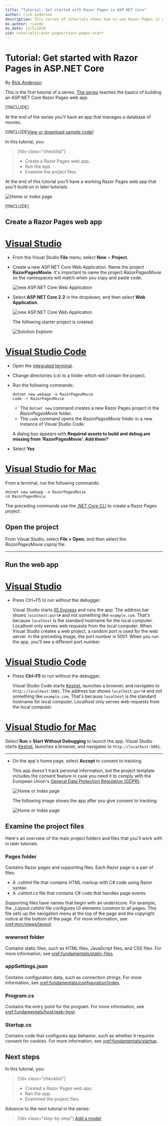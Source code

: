 ```yaml
---
title: "Tutorial: Get started with Razor Pages in ASP.NET Core"
author: rick-anderson
description: This series of tutorials shows how to use Razor Pages in ASP.NET Core. Learn how to create a model, generate code for Razor pages, use Entity Framework Core and SQL Server for data access, add search functionality, add input validation, and use migrations to update the model.
ms.author: riande
ms.date: 12/5/2018
uid: tutorials/razor-pages/razor-pages-start
---
```


# Tutorial: Get started with Razor Pages in ASP.NET Core

By [Rick Anderson](https://twitter.com/RickAndMSFT)

This is the first tutorial of a series. [The series](xref:tutorials/razor-pages/index) teaches the basics of building an ASP.NET Core Razor Pages web app.

[!INCLUDE[](~/includes/advancedRP.md)]

At the end of the series you'll have an app that manages a database of movies.  

[!INCLUDE[View or download sample code](~/includes/rp/download.md)]

In this tutorial, you:

> [!div class="checklist"]
> * Create a Razor Pages web app.
> * Run the app.
> * Examine the project files.

At the end of this tutorial you'll have a working Razor Pages web app that you'll build on in later tutorials.

![Home or Index page](razor-pages-start/_static/home2.2.png)

[!INCLUDE[](~/includes/net-core-prereqs-all-2.2.md)]

## Create a Razor Pages web app

# [Visual Studio](#tab/visual-studio)

* From the Visual Studio **File** menu, select **New** > **Project**.

* Create a new ASP.NET Core Web Application. Name the project **RazorPagesMovie**. It's important to name the project *RazorPagesMovie* so the namespaces will match when you copy and paste code.

  ![new ASP.NET Core Web Application](razor-pages-start/_static/np_2.1.png)

* Select **ASP.NET Core 2.2** in the dropdown, and then select **Web Application**.

  ![new ASP.NET Core Web Application](razor-pages-start/_static/np_2_2.2.png)

  The following starter project is created:

  ![Solution Explorer](razor-pages-start/_static/se2.2.png)

# [Visual Studio Code](#tab/visual-studio-code)

* Open the [integrated terminal](https://code.visualstudio.com/docs/editor/integrated-terminal).

* Change directories (`cd`) to a folder which will contain the project.

* Run the following commands:

  ```console
  dotnet new webapp -o RazorPagesMovie
  code -r RazorPagesMovie
  ```

  * The `dotnet new` command creates a new Razor Pages project in the *RazorPagesMovie* folder.
  * The `code` command opens the *RazorPagesMovie* folder in a new instance of Visual Studio Code.

  A dialog box appears with **Required assets to build and debug are missing from 'RazorPagesMovie'. Add them?**

* Select **Yes**

# [Visual Studio for Mac](#tab/visual-studio-mac)

From a terminal, run the following commands:

<!-- TODO: update these instruction once mac support 2.2 projects -->

```console
dotnet new webapp -o RazorPagesMovie
cd RazorPagesMovie
```

The preceding commands use the [.NET Core CLI](/dotnet/core/tools/dotnet) to create a Razor Pages project.

## Open the project

From Visual Studio, select **File > Open**, and then select the *RazorPagesMovie.csproj* file.

<!-- End of VS tabs -->

---

## Run the web app

# [Visual Studio](#tab/visual-studio)

* Press Ctrl+F5 to run without the debugger.

  Visual Studio starts [IIS Express](/iis/extensions/introduction-to-iis-express/iis-express-overview) and runs the app. The address bar shows `localhost:port#` and not something like `example.com`. That's because `localhost` is the standard hostname for the local computer. Localhost only serves web requests from the local computer. When Visual Studio creates a web project, a random port is used for the web server. In the preceding image, the port number is 5001. When you run the app, you'll see a different port number.
  
# [Visual Studio Code](#tab/visual-studio-code)

* Press **Ctrl-F5** to run without the debugger.

  Visual Studio Code starts [Kestrel](xref:fundamentals/servers/kestrel), launches a browser, and navigates to `http://localhost:5001`. The address bar shows `localhost:port#` and not something like `example.com`. That's because `localhost` is the standard hostname for  local computer. Localhost only serves web requests from the local computer.
  
# [Visual Studio for Mac](#tab/visual-studio-mac)

Select **Run > Start Without Debugging** to launch the app. Visual Studio starts [Kestrel](xref:fundamentals/servers/kestrel), launches a browser, and navigates to `http://localhost:5001`.

<!-- End of VS tabs -->

---

* On the app's home page, select **Accept** to consent to tracking.

  This app doesn't track personal information, but the project template includes the consent feature in case you need it to comply with the European Union's [General Data Protection Regulation (GDPR)](xref:security/gdpr).

  ![Home or Index page](razor-pages-start/_static/homeGDPR2.2.png)

  The following image shows the app after you give consent to tracking:

  ![Home or Index page](razor-pages-start/_static/home2.2.png)

## Examine the project files

Here's an overview of the main project folders and files that you'll work with in later tutorials.

### Pages folder

Contains Razor pages and supporting files. Each Razor page is a pair of files:

* A *.cshtml* file that contains HTML markup with C# code using Razor syntax.
* A *.cshtml.cs* file that contains C# code that handles page events.

Supporting files have names that begin with an underscore. For example, the *_Layout.cshtml* file configures UI elements common to all pages. This file sets up the navigation menu at the top of the page and the copyright notice at the bottom of the page. For more information, see <xref:mvc/views/layout>.


### wwwroot folder

Contains static files, such as HTML files, JavaScript files, and CSS files. For more information, see <xref:fundamentals/static-files>.

### appSettings.json

Contains configuration data, such as connection strings. For more information, see <xref:fundamentals/configuration/index>.

### Program.cs

Contains the entry point for the program. For more information, see <xref:fundamentals/host/web-host>.

### Startup.cs

Contains code that configures app behavior, such as whether it requires consent for cookies. For more information, see <xref:fundamentals/startup>.

## Next steps

In this tutorial, you:

> [!div class="checklist"]
> * Created a Razor Pages web app.
> * Ran the app.
> * Examined the project files.

Advance to the next tutorial in the series:

> [!div class="step-by-step"]
> [Add a model](xref:tutorials/razor-pages/model)
